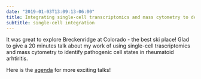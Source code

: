 ```yaml
---
date: "2019-01-03T13:09:13-06:00"
title: Integrating single-cell transcriptomics and mass cytometry to define cell states in rheumatoid arthritis at Single Cell Biology Keystone Symposia 2019
subtitle: single-cell integration
---
```


It was great to explore Breckenridge at Colorado - the best ski place!
Glad to give a 20 minutes talk about my work of
using single-cell trascriptomics and mass cytometry to identify
pathogenic cell states in rheumatoid arhtiritis.

Here is the [agenda](http://www.keystonesymposia.org/19L1) for more exciting talks!
